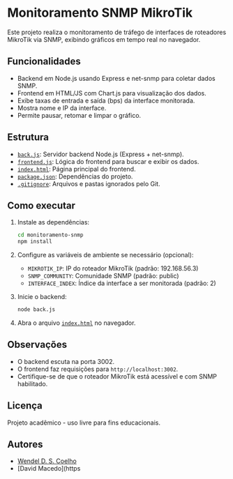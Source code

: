 # Monitoramento SNMP MikroTik

Este projeto realiza o monitoramento de tráfego de interfaces de roteadores MikroTik via SNMP, exibindo gráficos em tempo real no navegador.

## Funcionalidades

- Backend em Node.js usando Express e net-snmp para coletar dados SNMP.
- Frontend em HTML/JS com Chart.js para visualização dos dados.
- Exibe taxas de entrada e saída (bps) da interface monitorada.
- Mostra nome e IP da interface.
- Permite pausar, retomar e limpar o gráfico.

## Estrutura

- [`back.js`](monitoramento-snmp/back.js): Servidor backend Node.js (Express + net-snmp).
- [`frontend.js`](monitoramento-snmp/frontend.js): Lógica do frontend para buscar e exibir os dados.
- [`index.html`](monitoramento-snmp/index.html): Página principal do frontend.
- [`package.json`](monitoramento-snmp/package.json): Dependências do projeto.
- [`.gitignore`](monitoramento-snmp/.gitignore): Arquivos e pastas ignorados pelo Git.

## Como executar

1. Instale as dependências:

    ```sh
    cd monitoramento-snmp
    npm install
    ```

2. Configure as variáveis de ambiente se necessário (opcional):

    - `MIKROTIK_IP`: IP do roteador MikroTik (padrão: 192.168.56.3)
    - `SNMP_COMMUNITY`: Comunidade SNMP (padrão: public)
    - `INTERFACE_INDEX`: Índice da interface a ser monitorada (padrão: 2)

3. Inicie o backend:

    ```sh
    node back.js
    ```

4. Abra o arquivo [`index.html`](monitoramento-snmp/index.html) no navegador.

## Observações

- O backend escuta na porta 3002.
- O frontend faz requisições para `http://localhost:3002`.
- Certifique-se de que o roteador MikroTik está acessível e com SNMP habilitado.

## Licença

Projeto acadêmico - uso livre para fins educacionais.

## Autores

- [Wendel D. S. Coelho](https://github.com/WendeldsCoelho)
- [David Macedo](https
